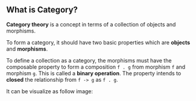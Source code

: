 ## What is Category?

**Category theory** is a concept in terms of a collection of objects and morphisms.

To form a category, it should have two basic properties which are **objects** and **morphisms**. 

To define a collection as a category, the morphisms must have the composable property to form a composition `f . g` from morphism `f` and morphism `g`. This is called a **binary operation**. The property intends to **closed** the relationship from `f -> g` as `f . g`.

It can be visualize as follow image:

